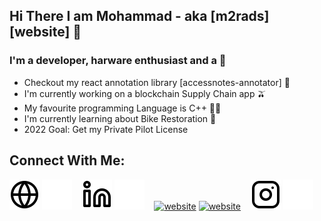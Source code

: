 ## Hi There I am Mohammad - aka [m2rads][website] 👋

### I'm a developer, harware enthusiast and a 🥊

- Checkout my react annotation library [accessnotes-annotator] 🔭
- I'm currently working on a blockchain Supply Chain app 🫒
- My favourite programming Language is C++ 👨‍💻
- I'm currently learning about Bike Restoration 🤣
- 2022 Goal: Get my Private Pilot License

## Connect With Me:

[![website](./img/globe-light.svg)](https://mohammadrad.herokuapp.com#gh-light-mode-only)
[![website](./img/globe-dark.svg)](https://mohammadrad.herokuapp.com#gh-dark-mode-only)
&nbsp;&nbsp;
[![website](./img/linkedin-light.svg)](https://www.linkedin.com/in/mohammad-esmaeilirad-778935168/#gh-light-mode-only)
[![website](./img/linkedin-dark.svg)](https://www.linkedin.com/in/mohammad-esmaeilirad-778935168/#gh-dark-mode-only)
&nbsp;&nbsp;
[![website](./img/medium-sqaure.svg)](https://medium.com/@mohammadrad#gh-light-mode-only)
[![website](./img/medium-sqaure.svg)](https://medium.com/@mohammadrad#gh-dark-mode-only)
&nbsp;&nbsp;
[![website](./img/instagram-light.svg)](https://www.instagram.com/m2.rads/#gh-light-mode-only)
[![website](./img/instagram-dark.svg)](https://www.instagram.com/m2.rads/#gh-dark-mode-only)

